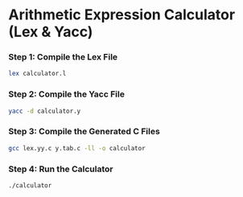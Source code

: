 # Arithmetic Expression Calculator (Lex & Yacc)

### Step 1: Compile the Lex File
```sh
lex calculator.l
```

### Step 2: Compile the Yacc File
```sh
yacc -d calculator.y
```

### Step 3: Compile the Generated C Files
```sh
gcc lex.yy.c y.tab.c -ll -o calculator
```

### Step 4: Run the Calculator
```sh
./calculator
```